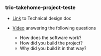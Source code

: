 ### trio-takehome-project-teste

- [Link](https://docs.google.com/document/d/1Ap1fybRVNwV3WczXvigr6DVvPwkNVx_KAgPrA5OChFA/edit?usp=sharing)
  to Technical design doc

- [Video](https://docs.google.com/document/d/1Ap1fybRVNwV3WczXvigr6DVvPwkNVx_KAgPrA5OChFA/edit?usp=sharing)
  answering the following questions
  - How does the software work?
  - How did you build the project?
  - Why did you build it in that way?
